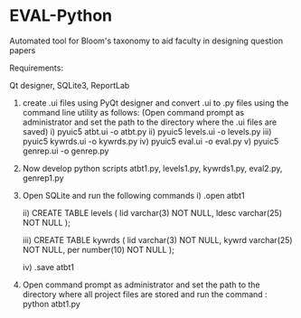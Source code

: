 # EVAL-Python
Automated tool for Bloom's taxonomy to aid faculty in designing question papers

Requirements:

Qt designer, SQLite3, ReportLab

1. create .ui files using PyQt designer and convert .ui to .py files using the command line utility as follows: (Open command prompt as administrator and set the path to the directory where the .ui files are saved)
     i) pyuic5 atbt.ui -o atbt.py
     ii) pyuic5 levels.ui -o levels.py
     iii) pyuic5 kywrds.ui -o kywrds.py
     iv) pyuic5 eval.ui -o eval.py
     v) pyuic5 genrep.ui -o genrep.py
2. Now develop python scripts atbt1.py, levels1.py, kywrds1.py, eval2.py, genrep1.py
3. Open SQLite and run the following commands
     i) .open atbt1


     ii) CREATE TABLE levels
(
lid varchar(3) NOT NULL,
ldesc varchar(25) NOT NULL
);


     iii) CREATE TABLE kywrds
(
lid varchar(3) NOT NULL,
kywrd varchar(25) NOT NULL, per number(10) NOT NULL
);


     iv) .save atbt1
4. Open command prompt as administrator and set the path to the directory where all project files are stored and run the command :
     python atbt1.py

